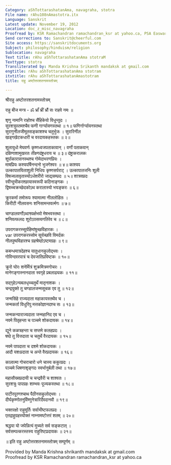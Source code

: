 ```yaml
---
Category: aShTottarashatanAma, navagraha, stotra
File name: rAhu108nAmastotra.itx
Language: Sanskrit
Latest update: November 19, 2012
Location: doc_z_misc_navagraha
Proofread by: KSR Ramachandran ramachandran_ksr at yahoo.ca, PSA Easwaran
Send corrections to: Sanskrit@cheerful.com
Site access: https://sanskritdocuments.org
Subject: philosophy/hinduism/religion
Sublocation: navagraha
Text title: rAhu aShTottarashatanAma stotraM
Texttype: stotra
Transliterated by: Manda Krishna Srikanth mandaksk at gmail.com
engtitle: rAhu aShTottarashatanAma stotram
itxtitle: rAhu aShTottarashatanAmastotram
title: राहु अष्टोत्तरशतनामस्तोत्रम्

---
```

  
 श्रीराहु अष्टोत्तरशतनामस्तोत्रम्   
  
राहु बीज मन्त्र - ॐ भ्राँ भ्रीं भ्रौं सः राहवे नमः ॥  
  
शृणु नामानि राहोश्च सैंहिकेयो विधुन्तुदः ।  
सुरशत्रुस्तमश्चैव फणी गार्ग्यायणस्तथा ॥ १॥ फणिर्गार्ग्यायनस्तथा  
सुरागुर्नीलजीमूतसङ्काशश्च चतुर्भुजः । सुरारिर्नील  
खड्गखेटकधारी च वरदायकहस्तकः ॥ २॥  
  
शूलायुधो मेघवर्णः कृष्णध्वजपताकावान् । वर्णो  पताकवान्  
दक्षिणाशामुखरतः तीक्ष्णदंष्ट्रधराय च ॥ ३॥ दंष्ट्राकरालकः  
शूर्पाकारासनस्थश्च गोमेदाभरणप्रियः ।  
माषप्रियः कश्यपर्षिनन्दनो भुजगेश्वरः ॥ ४॥ काश्यप  
उल्कापातयिताशुली निधिपः कृष्णसर्पराट् । उल्कापातजनिः शूली  
विषज्वलावृतास्योऽर्धशरीरो जाद्यसम्प्रदः ॥ ५॥ शात्रवप्रदः  
रवीन्दुभीकरश्छायास्वरूपी कठिनाङ्गकः ।  
द्विषच्चक्रच्छेदकोऽथ करालास्यो भयङ्करः ॥ ६॥  
  
क्रूरकर्मा तमोरूपः श्यामात्मा नीललोहितः ।  
किरीटी नीलवसनः शनिसामन्तवर्त्मगः ॥ ७॥  
  
चाण्डालवर्णोऽथाश्व्यर्क्षभवो मेषभवस्तथा ।  
शनिवत्फलदः शूरोऽपसव्यगतिरेव च ॥ ८॥  
  
उपरागकरस्सूर्यहिमांषुच्छविहारकः ।  
var  उपरागकरस्सोम सूर्यच्छवि विमर्दकः  
नीलपुष्पविहारश्च ग्रहश्रेष्ठोऽष्टमग्रहः ॥ ९॥  
  
कबन्धमात्रदेहश्च यातुधानकुलोद्भवः ।  
गोविन्दवरपात्रं च देवजातिप्रविष्टकः ॥ १०॥  
  
क्रूरो घोरः शनेर्मित्रं शुक्रमित्रमगोचरः ।  
मानेगङ्गास्नानदाता स्वगृहे प्रबलाढ्यकः ॥ ११॥  
  
सद्गृहेऽन्यबलधृच्चतुर्थे मातृनाशकः ।  
चन्द्रयुक्ते तु चण्डालजन्मसूचक एव तु ॥ १२॥  
  
जन्मसिंहे राज्यदाता महाकायस्तथैव च ।  
जन्मकर्ता विधुरिपु मत्तकोज्ञानदश्च सः ॥ १३॥  
  
जन्मकन्याराज्यदाता जन्महानिद एव च ।  
नवमे पितृहन्ता च पञ्चमे शोकदायकः ॥ १४॥  
  
द्यूने कळत्रहन्ता च सप्तमे कलहप्रदः ।  
षष्ठे तु वित्तदाता च चतुर्थे वैरदायकः ॥ १५॥  
  
नवमे पापदाता च दशमे शोकदायकः ।  
आदौ यशःप्रदाता च अन्ते वैरप्रदायकः ॥ १६॥  
  
कालात्मा गोचराचारो धने चास्य ककुत्प्रदः ।  
पञ्चमे धिषणाशृङ्गदः स्वर्भानुर्बली तथा ॥ १७॥  
  
महासौख्यप्रदायी च चन्द्रवैरी च शाश्वतः ।  
सुरशत्रुः पापग्रहः शाम्भवः पूज्यकस्तथा ॥ १८॥  
  
पाटीरपूरणश्चाथ पैठीनसकुलोद्भवः ।  
दीर्घकृष्णोतनुर्विष्णुनेत्रारिर्देवदानवौ ॥ १९॥  
  
भक्तरक्षो राहुमूर्तिः सर्वाभीष्टफलप्रदः ।  
एतद्राहुग्रहस्योक्तं नाम्नामष्टोत्तरं शतम् ॥ २०॥  
  
श्रद्धया यो जपेन्नित्यं मुच्यते सर्व सङ्कटात् ।  
सर्वसम्पत्करस्तस्य राहुरिष्टप्रदायकः ॥ २१॥  
  
॥ इति राहु अष्टोत्तरशतनामस्तोत्रम् सम्पूर्णम् ॥  
  
  
  
Provided by Manda Krishna shrikanth mandaksk at gmail.com  
Proofread by KSR Ramachandran ramachandran\_ksr at yahoo.ca  
  
